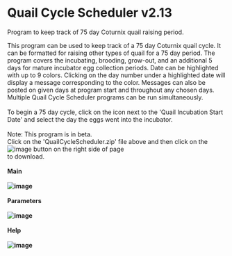 # Quail Cycle Scheduler v2.13

Program to keep track of 75 day Coturnix quail raising period.

This program can be used to keep track of a 75 day Coturnix quail cycle.  It can be formatted for raising other types of quail for a 75 day period.  The program covers the incubating, brooding, grow-out, and an additional 5 days for mature incubator egg collection periods.  Date can be highlighted with up to 9 colors.  Clicking on the day number under a highlighted date will display a message corresponding to the color.  Messages can also be posted on given days at program start and throughout any chosen days.  Multiple Quail Cycle Scheduler programs can be run simultaneously.
<BR><BR>
To begin a 75 day cycle, click on the icon next to the 'Quail Incubation Start Date' and select the day the eggs went into the incubator.
<BR><BR>
Note: This program is in beta.
<BR>
Click on the 'QuailCycleScheduler.zip' file above and then click on the ![image](https://github.com/inwtx/QuailHatcherySchedule/assets/32821617/b2b1d8dc-c2b9-48d7-a425-92c5a9c05f46)
button on the right side of page<BR>
to download. 
<BR><BR>
<b>Main<b/>
<BR><BR>
![image](https://github.com/inwtx/QuailCycleScheduler/assets/32821617/1d3b7d00-0123-49ff-b001-da0696adff98)
<BR><BR>
<b>Parameters<b/>
<BR><BR>
![image](https://github.com/inwtx/QuailCycleScheduler/assets/32821617/2d8726f0-1f55-4b57-95c0-1cc74eab7c62)
<BR><BR>
<b>Help<b/>
<BR><BR>
![image](https://github.com/inwtx/QuailCycleScheduler/assets/32821617/2d9c0062-f9ac-47eb-a8d6-faf6aeaf41a4)

<BR><BR>
<BR><BR>


